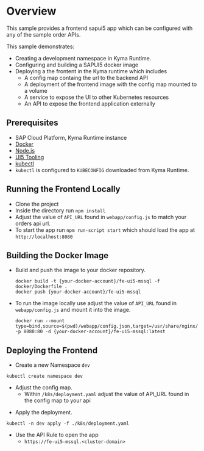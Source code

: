 # Overview

This sample provides a frontend sapui5 app which can be configured with any of the sample order APIs.

This sample demonstrates:

- Creating a development namespace in Kyma Runtime.
- Configuring and building a SAPUI5 docker image
- Deploying a the frontent in the Kyma runtime which includes
  - A config map containg the url to the backend API
  - A deployment of the frontend image with the config map mounted to a volume
  - A service to expose the UI to other Kubernetes resources
  - An API to expose the frontend application externally

## Prerequisites

- SAP Cloud Platform, Kyma Runtime instance
- [Docker](https://www.docker.com/)
- [Node.js](https://nodejs.org/en/)
- [UI5 Tooling](https://github.com/SAP/ui5-tooling)
- [kubectl](https://kubernetes.io/docs/tasks/tools/install-kubectl/)
- `kubectl` is configured to `KUBECONFIG` downloaded from Kyma Runtime.

## Running the Frontend Locally

- Clone the project
- Inside the directory run `npm install`
- Adjust the value of `API_URL` found in `webapp/config.js` to match your orders api url.
- To start the app run `npm run-script start` which should load the app at `http://localhost:8080`

## Building the Docker Image

- Build and push the image to your docker repository.

  ```
  docker build -t {your-docker-account}/fe-ui5-mssql -f docker/Dockerfile .
  docker push {your-docker-account}/fe-ui5-mssql
  ```

- To run the image locally use adjust the value of `API_URL` found in `webapp/config.js` and mount it into the image.

  ```
  docker run --mount type=bind,source=$(pwd)/webapp/config.json,target=/usr/share/nginx/html/config.json -p 8080:80 -d {your-docker-account}/fe-ui5-mssql:latest
  ```

## Deploying the Frontend

- Create a new Namespace `dev`

```shell script
kubectl create namespace dev
```

- Adjust the config map.
  - Within `/k8s/deployment.yaml` adjust the value of API_URL found in the config map to your api

* Apply the deployment.

```shell script
kubectl -n dev apply -f ./k8s/deployment.yaml
```

- Use the API Rule to open the app
  - `https://fe-ui5-mssql.<cluster-domain>`
